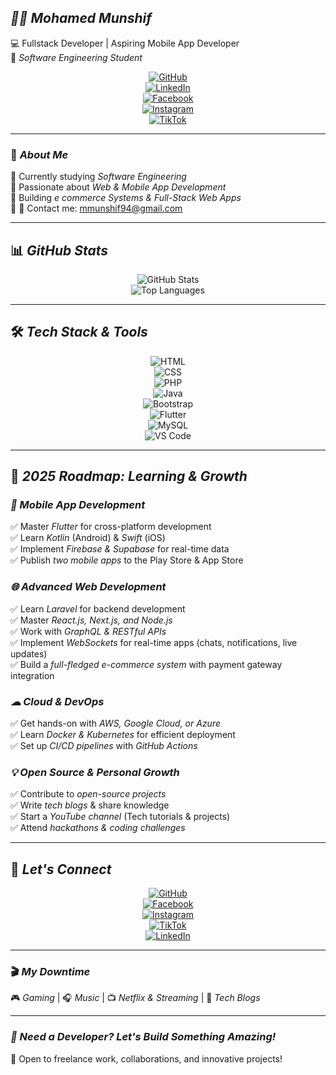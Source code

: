 ## *🧑‍💻 Mohamed Munshif*  
💻 Fullstack Developer | Aspiring Mobile App Developer  
📍 *Software Engineering Student*  

<div align="center">

[![GitHub](https://img.shields.io/badge/GitHub-000000?style=for-the-badge&logo=github&logoColor=white)](https://github.com/mohammed-munshif)  
[![LinkedIn](https://img.shields.io/badge/LinkedIn-0A66C2?style=for-the-badge&logo=linkedin&logoColor=white)](https://www.linkedin.com/in/mohamed-munshif-a29338261)  
[![Facebook](https://img.shields.io/badge/Facebook-1877F2?style=for-the-badge&logo=facebook&logoColor=white)](https://www.facebook.com/profile.php?id=61557606339427)  
[![Instagram](https://img.shields.io/badge/Instagram-E4405F?style=for-the-badge&logo=instagram&logoColor=white)](https://www.instagram.com/munshifff_/)  
[![TikTok](https://img.shields.io/badge/TikTok-000000?style=for-the-badge&logo=tiktok&logoColor=white)](https://www.tiktok.com/@munshif__)  

</div>

---

### 🚀 *About Me*  

🔹 Currently studying *Software Engineering*  
🔹 Passionate about *Web & Mobile App Development*  
🔹 Building *e commerce Systems & Full-Stack Web Apps*  
🔹 📧 Contact me: [mmunshif94@gmail.com](mailto:mmunshif94@gmail.com)  

---

## 📊 *GitHub Stats*  

<div align="center">

![GitHub Stats](https://github-readme-stats.vercel.app/api?username=mohammed-munshif&show_icons=true&theme=tokyonight&hide_title=true&rank_icon=github)  
![Top Languages](https://github-readme-stats.vercel.app/api/top-langs/?username=mohammed-munshif&layout=compact&theme=tokyonight)  

</div>

---

## 🛠 *Tech Stack & Tools*  

<div align="center">

![HTML](https://img.shields.io/badge/-HTML-orange?style=for-the-badge&logo=html5&logoColor=white)  
![CSS](https://img.shields.io/badge/-CSS-blue?style=for-the-badge&logo=css3&logoColor=white)  
![PHP](https://img.shields.io/badge/-PHP-777BB4?style=for-the-badge&logo=php&logoColor=white)  
![Java](https://img.shields.io/badge/-Java-orange?style=for-the-badge&logo=java&logoColor=white)  
![Bootstrap](https://img.shields.io/badge/-Bootstrap-7952B3?style=for-the-badge&logo=bootstrap&logoColor=white)  
![Flutter](https://img.shields.io/badge/-Flutter-02569B?style=for-the-badge&logo=flutter&logoColor=white)  
![MySQL](https://img.shields.io/badge/-MySQL-4479A1?style=for-the-badge&logo=mysql&logoColor=white)  
![VS Code](https://img.shields.io/badge/-VS%20Code-007ACC?style=for-the-badge&logo=visual-studio-code&logoColor=white)  

</div>

---

## 🚀 *2025 Roadmap: Learning & Growth*  

### *📱 Mobile App Development*  
✅ Master *Flutter* for cross-platform development  
✅ Learn *Kotlin* (Android) & *Swift* (iOS)  
✅ Implement *Firebase & Supabase* for real-time data  
✅ Publish *two mobile apps* to the Play Store & App Store  

### *🌐 Advanced Web Development*  
✅ Learn *Laravel* for backend development  
✅ Master *React.js, Next.js, and Node.js*  
✅ Work with *GraphQL & RESTful APIs*  
✅ Implement *WebSockets* for real-time apps (chats, notifications, live updates)  
✅ Build a *full-fledged e-commerce system* with payment gateway integration  

### *☁ Cloud & DevOps*  
✅ Get hands-on with *AWS, Google Cloud, or Azure*  
✅ Learn *Docker & Kubernetes* for efficient deployment  
✅ Set up *CI/CD pipelines* with *GitHub Actions*  

### *💡 Open Source & Personal Growth*  
✅ Contribute to *open-source projects*  
✅ Write *tech blogs* & share knowledge  
✅ Start a *YouTube channel* (Tech tutorials & projects)  
✅ Attend *hackathons & coding challenges*  

---

## 🔗 *Let's Connect*  

<div align="center">

[![GitHub](https://img.shields.io/badge/GitHub-181717?style=for-the-badge&logo=github&logoColor=white)](https://github.com/mohammed-munshif)  
[![Facebook](https://img.shields.io/badge/Facebook-1877F2?style=for-the-badge&logo=facebook&logoColor=white)](https://www.facebook.com/profile.php?id=61557606339427)  
[![Instagram](https://img.shields.io/badge/Instagram-E4405F?style=for-the-badge&logo=instagram&logoColor=white)](https://www.instagram.com/munshifff_/)  
[![TikTok](https://img.shields.io/badge/TikTok-000000?style=for-the-badge&logo=tiktok&logoColor=white)](https://www.tiktok.com/@munshif__)  
[![LinkedIn](https://img.shields.io/badge/LinkedIn-0A66C2?style=for-the-badge&logo=linkedin&logoColor=white)](https://www.linkedin.com/in/mohamed-munshif-a29338261)  

</div>

---

### 🎬 *My Downtime*  

🎮 *Gaming* | 🎧 *Music* | 📺 *Netflix & Streaming* | 📖 *Tech Blogs*  

---

### *📌 Need a Developer? Let's Build Something Amazing!*  
🚀 Open to freelance work, collaborations, and innovative projects!
